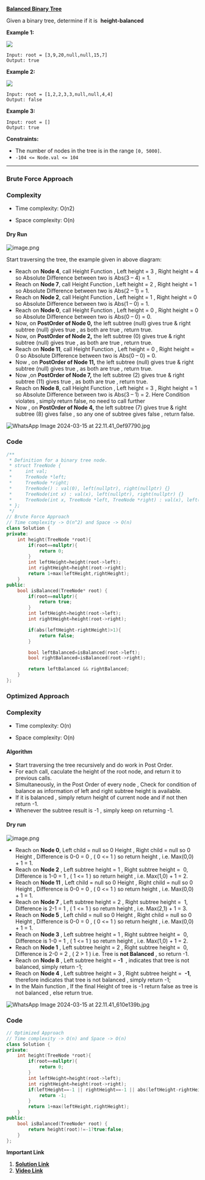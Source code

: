 
**[Balanced Binary Tree](https://leetcode.com/problems/balanced-binary-tree/description/)**


Given a binary tree, determine if it is  **height-balanced**

**Example 1:**

![](https://assets.leetcode.com/uploads/2020/10/06/balance_1.jpg)

```
Input: root = [3,9,20,null,null,15,7]
Output: true
```

**Example 2:**

![](https://assets.leetcode.com/uploads/2020/10/06/balance_2.jpg)

```
Input: root = [1,2,2,3,3,null,null,4,4]
Output: false
```

**Example 3:**

```
Input: root = []
Output: true
```

**Constraints:**

- The number of nodes in the tree is in the range `[0, 5000]`.
- `-104 <= Node.val <= 104`


***
### Brute Force Approach

### Complexity

- Time complexity: O(n2)
    
- Space complexity: O(n)
    

#### Dry Run

![image.png](https://assets.leetcode.com/users/images/61ce9176-51a7-4ee4-b417-6b138d55263e_1710521147.4282882.png)

Start traversing the tree, the example given in above diagram:

- Reach on **Node 4**, call Height Function , Left height = 3 , Right height = 4 so Absolute Difference between two is Abs(3 – 4) = 1.
- Reach on **Node 7**, call Height Function , Left height = 2 , Right height = 1 so Absolute Difference between two is Abs(2 – 1) = 1.
- Reach on **Node 2**, call Height Function , Left height = 1 , Right height = 0 so Absolute Difference between two is Abs(1 – 0) = 1.
- Reach on **Node 0**, call Height Function , Left height = 0 , Right height = 0 so Absolute Difference between two is Abs(0 – 0) = 0.
- Now, on **PostOrder of Node 0,** the left subtree (null) gives true & right subtree (null) gives true , as both are true , return true.
- Now, on **PostOrder of Node 2,** the left subtree (0) gives true & right subtree (null) gives true , as both are true , return true.  
- Reach on **Node 11**, call Height Function , Left height = 0 , Right height = 0 so Absolute Difference between two is Abs(0 – 0) = 0.
- Now , on **PostOrder of Node 11,** the left subtree (null) gives true & right subtree (null) gives true , as both are true , return true.
- Now ,on **PostOrder of Node 7,** the left subtree (2) gives true & right subtree (11) gives true , as both are true , return true.
- Reach on **Node 8**, call Height Function , Left height = 3 , Right height = 1 so Absolute Difference between two is Abs(3 – 1) = 2. Here Condition violates , simply return false, no need to call further
- Now , on **PostOrder of Node 4,** the left subtree (7) gives true & right subtree (8) gives false , so any one of subtree gives false , return false.

![WhatsApp Image 2024-03-15 at 22.11.41_0ef97790.jpg](https://assets.leetcode.com/users/images/221348fd-cac8-43bd-9a7e-8c27b8ce8bae_1710520949.6764627.jpeg)

### Code

```cpp
/**
 * Definition for a binary tree node.
 * struct TreeNode {
 *     int val;
 *     TreeNode *left;
 *     TreeNode *right;
 *     TreeNode() : val(0), left(nullptr), right(nullptr) {}
 *     TreeNode(int x) : val(x), left(nullptr), right(nullptr) {}
 *     TreeNode(int x, TreeNode *left, TreeNode *right) : val(x), left(left), right(right) {}
 * };
 */
// Brute Force Approach
// Time complexity -> O(n^2) and Space -> O(n)
class Solution {
private:
    int height(TreeNode *root){
        if(root==nullptr){
            return 0;
        }
        int leftHeight=height(root->left);
        int rightHeight=height(root->right);
        return 1+max(leftHeight,rightHeight);
    }
public:
    bool isBalanced(TreeNode* root) {
        if(root==nullptr){
            return true;
        }
        int leftHeight=height(root->left);
        int rightHeight=height(root->right);

        if(abs(leftHeight-rightHeight)>1){
            return false;
        }

        bool leftBalanced=isBalanced(root->left);
        bool rightBalanced=isBalanced(root->right);

        return leftBalanced && rightBalanced;
    }
};
```

### Optimized Approach

### Complexity

- Time complexity: O(n)
    
- Space complexity: O(n)
    

#### Algorithm

- Start traversing the tree recursively and do work in Post Order.
- For each call, caculate the height of the root node, and return it to previous calls.  
- Simultaneously, in the Post Order of every node , Check for condition of balance as information of left and right subtree height is available.
- If it is balanced , simply return height of current node and if not then return -1.
- Whenever the subtree result is -1 , simply keep on returning -1.

#### Dry run

![image.png](https://assets.leetcode.com/users/images/e6f2620f-97ae-4a51-909c-c689176cbc5f_1710521267.1773055.png)

- Reach on **Node 0**, Left child = null so 0 Height , Right child = null so 0 Height , Difference is 0-0 = 0 , ( 0 <= 1 ) so return height , i.e. Max(0,0) + 1 = 1. 
- Reach on **Node 2** , Left subtree height = 1 , Right subtree height =  0, Difference is 1-0 = 1 , ( 1 <= 1 ) so return height , i.e. Max(1,0) + 1 = 2.
- Reach on **Node 11** , Left child = null so 0 Height , Right child = null so 0 Height , Difference is 0-0 = 0 , ( 0 <= 1 ) so return height , i.e. Max(0,0) + 1 = 1.
- Reach on **Node 7** , Left subtree height = 2 , Right subtree height =  1, Difference is 2-1 = 1 , ( 1 <= 1 ) so return height , i.e. Max(2,1) + 1 = 3.
- Reach on **Node 5** , Left child = null so 0 Height , Right child = null so 0 Height , Difference is 0-0 = 0 , ( 0 <= 1 ) so return height , i.e. Max(0,0) + 1 = 1.
- Reach on **Node 3** , Left subtree height = 1 , Right subtree height =  0, Difference is 1-0 = 1 , ( 1 <= 1 ) so return height , i.e. Max(1,0) + 1 = 2.
- Reach on **Node 1** , Left subtree height = 2 , Right subtree height =  0, Difference is 2-0 = 2 , ( 2 > 1 ) i.e. Tree is **not Balanced** , so return -1.
- Reach on **Node 8** , Left subtree height = **-1**  , indicates that tree is not balanced, simply return -1;
- Reach on **Node 4** , Left subtree height = 3 , Right subtree height =  **-1**, therefore indicates that tree is not balanced , simply return -1;
- In the Main function , If the final Height of tree is -1 return false as tree is not balanced , else return true.

![WhatsApp Image 2024-03-15 at 22.11.41_610e139b.jpg](https://assets.leetcode.com/users/images/66570ee0-9732-4b5e-8949-c6cbf17e648d_1710520928.3514154.jpeg)

### Code

```cpp
// Optimized Approach
// Time complexity -> O(n) and Space -> O(n)
class Solution {
private:
    int height(TreeNode *root){
        if(root==nullptr){
            return 0;
        }
        int leftHeight=height(root->left);
        int rightHeight=height(root->right);
        if(leftHeight==-1 || rightHeight==-1 || abs(leftHeight-rightHeight)>1){
            return -1;
        }
        return 1+max(leftHeight,rightHeight);
    }
public:
    bool isBalanced(TreeNode* root) {
        return height(root)!=-1?true:false;
    }
};
```

**Important Link**
1. **[Solution Link](https://leetcode.com/problems/balanced-binary-tree/solutions/4880228/best-c-solutio-2-approach-brute-force-and-optimized-approach-with-explanation)**
2. **[Video Link](https://youtu.be/Yt50Jfbd8Po)**